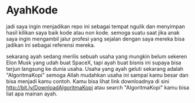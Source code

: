 # AyahKode

jadi saya ingin menjadikan repo ini sebagai tempat ngulik dan menyimpan hasil kilikan saya baik kode atau non kode.
semoga suatu saat jika anak saya ingin mengambil jalur profesi yang sejalan dengan saya mereka bisa jadikan ini sebagai referensi mereka.

sekarang ayah sedang merilis sebuah usaha yang mungkin belum sekeren Elon Musk yang udah buat SpaceX, tapi ayah buat bisnis ini supaya bisa terjun langsung ke dunia usaha. Usaha yang ayah geluti sekarang adalah "AlgoritmaKopi" semoga Allah mudahkan usaha ini sampai kamu besar dan bisa menjadi kamu contoh. Kamu bisa lihat link downloadnya di sini http://bit.ly/DownloadAlgoritmaKopi atau search "AlgoritmaKopi" kamu bisa liat apa mainan ayah.
